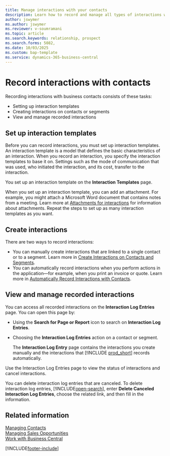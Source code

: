```yaml
---
title: Manage interactions with your contacts
description: Learn how to record and manage all types of interactions with your contacts—such as emails, phone calls, meetings, and letters.
author: jswymer
ms.author: jswymer
ms.reviewer: v-soumramani
ms.topic: article
ms.search.keywords: relationship, prospect
ms.search.forms: 5082,
ms.date: 10/03/2025
ms.custom: bap-template
ms.service: dynamics-365-business-central
---
```


# Record interactions with contacts

Recording interactions with business contacts consists of these tasks:

- Setting up interaction templates  
- Creating interactions on contacts or segments  
- View and manage recorded interactions  

## Set up interaction templates

Before you can record interactions, you must set up interaction templates. An interaction template is a model that defines the basic characteristics of an interaction. When you record an interaction, you specify the interaction templates to base it on. Settings such as the mode of communication that was used, who initiated the interaction, and its cost, transfer to the interaction.

You set up an interaction template on the **Interaction Templates** page.

When you set up an interaction template, you can add an attachment. For example, you might attach a Microsoft Word document that contains notes from a meeting. Learn more at [Attachments for interactions](marketing-interaction-attachments.md) for information about attachments. Repeat the steps to set up as many interaction templates as you want.  

## Create interactions

There are two ways to record interactions:

- You can manually create interactions that are linked to a single contact or to a segment. Learn more in [Create Interactions on Contacts and Segments](marketing-how-create-interactions.md).  
- You can automatically record interactions when you perform actions in the application—for example, when you print an invoice or quote. Learn more in [Automatically Record Interactions with Contacts](marketing-auto-record-interactions.md).

## View and manage recorded interactions

You can access all recorded interactions on the **Interaction Log Entries** page. You can open this page by:

- Using the **Search for Page or Report** icon to search on **Interaction Log Entries**.
- Choosing the **Interaction Log Entries** action on a contact or segment.

  The **Interaction Log Entry** page contains the interactions you create manually and the interactions that [!INCLUDE [prod_short](includes/prod_short.md)] records automatically.

Use the Interaction Log Entries page to view the status of interactions and cancel interactions.

You can delete interaction log entries that are canceled. To delete interaction log entries, [!INCLUDE[open-search](includes/open-search-lowercase.md)], enter **Delete Canceled Interaction Log Entries**, choose the related link, and then fill in the information.

## Related information

[Managing Contacts](marketing-contacts.md)  
[Managing Sales Opportunities](marketing-manage-sales-opportunities.md)  
[Work with Business Central](ui-work-product.md)  

[!INCLUDE[footer-include](includes/footer-banner.md)]
